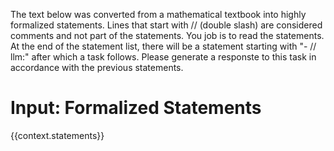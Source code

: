 The text below was converted from a mathematical textbook into highly formalized statements. Lines that start with // (double slash) are considered comments and not part of the statements. You job is to read the statements. At the end of the statement list, there will be a statement starting with "- // llm:" after which a task follows. Please generate a responste to this task in accordance with the previous statements.

# Input: Formalized Statements

{{context.statements}}

